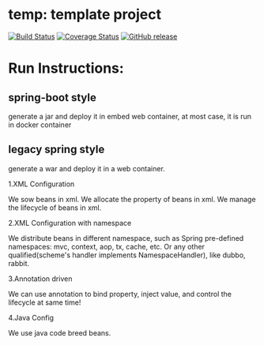 # temp: template project

[![Build Status](https://travis-ci.org/WebGoat/WebGoat.svg?branch=develop)](https://travis-ci.org/WebGoat/WebGoat)
[![Coverage Status](https://coveralls.io/repos/WebGoat/WebGoat/badge.svg?branch=develop&service=github)](https://coveralls.io/github/WebGoat/WebGoat?branch=master)
[![GitHub release](https://img.shields.io/github/release/WebGoat/WebGoat.svg)](https://github.com/WebGoat/WebGoat/releases/latest) 

# Run Instructions:

## spring-boot style
generate a jar and deploy it in embed web container, at most case, it is run in docker container

## legacy spring style
generate a war and deploy it in a web container.

1.XML Configuration

We sow beans in xml. We allocate the property of beans in xml. We manage the lifecycle of beans in xml.

2.XML Configuration with namespace

We distribute beans in different namespace, such as Spring pre-defined namespaces: mvc, context, aop, tx, cache, etc.
Or any other qualified(scheme's handler implements NamespaceHandler), like dubbo, rabbit.

3.Annotation driven

We can use annotation to bind property, inject value, and control the lifecycle at same time!

4.Java Config

We use java code breed beans.